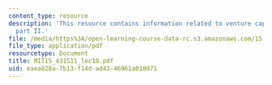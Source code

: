 ```yaml
---
content_type: resource
description: 'This resource contains information related to venture capital contracts:
  part II.'
file: /media/https%3A/open-learning-course-data-rc.s3.amazonaws.com/15-431-entrepreneurial-finance-spring-2011/eaea828a7b13f14dad4346961a018071_MIT15_431S11_lec10.pdf
file_type: application/pdf
resourcetype: Document
title: MIT15_431S11_lec10.pdf
uid: eaea828a-7b13-f14d-ad43-46961a018071
---
```

